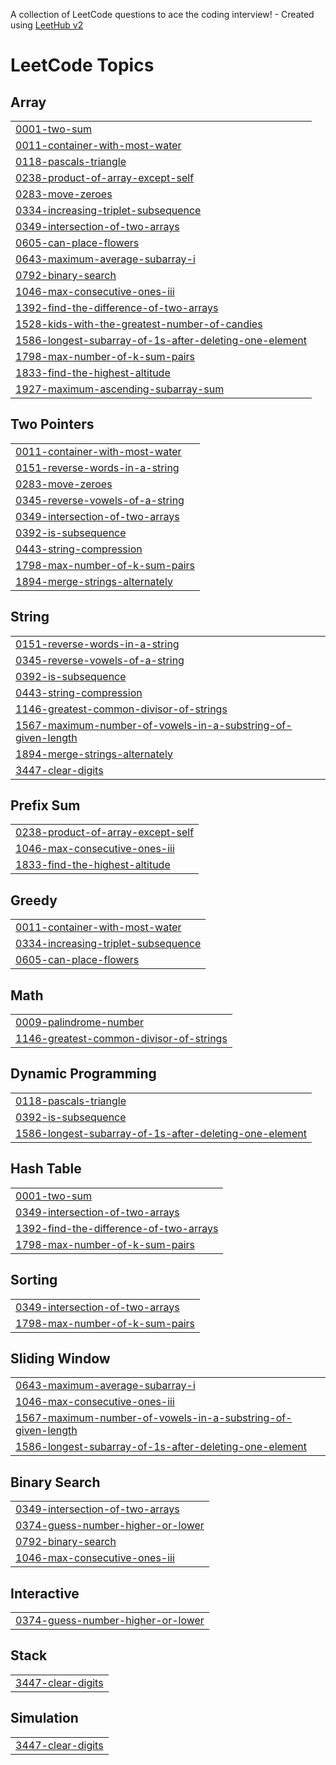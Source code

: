 A collection of LeetCode questions to ace the coding interview! - Created using [LeetHub v2](https://github.com/arunbhardwaj/LeetHub-2.0)
<!---LeetCode Topics Start-->
# LeetCode Topics
## Array
|  |
| ------- |
| [0001-two-sum](https://github.com/jonowrenn/LeetHub/tree/master/0001-two-sum) |
| [0011-container-with-most-water](https://github.com/jonowrenn/LeetHub/tree/master/0011-container-with-most-water) |
| [0118-pascals-triangle](https://github.com/jonowrenn/LeetHub/tree/master/0118-pascals-triangle) |
| [0238-product-of-array-except-self](https://github.com/jonowrenn/LeetHub/tree/master/0238-product-of-array-except-self) |
| [0283-move-zeroes](https://github.com/jonowrenn/LeetHub/tree/master/0283-move-zeroes) |
| [0334-increasing-triplet-subsequence](https://github.com/jonowrenn/LeetHub/tree/master/0334-increasing-triplet-subsequence) |
| [0349-intersection-of-two-arrays](https://github.com/jonowrenn/LeetHub/tree/master/0349-intersection-of-two-arrays) |
| [0605-can-place-flowers](https://github.com/jonowrenn/LeetHub/tree/master/0605-can-place-flowers) |
| [0643-maximum-average-subarray-i](https://github.com/jonowrenn/LeetHub/tree/master/0643-maximum-average-subarray-i) |
| [0792-binary-search](https://github.com/jonowrenn/LeetHub/tree/master/0792-binary-search) |
| [1046-max-consecutive-ones-iii](https://github.com/jonowrenn/LeetHub/tree/master/1046-max-consecutive-ones-iii) |
| [1392-find-the-difference-of-two-arrays](https://github.com/jonowrenn/LeetHub/tree/master/1392-find-the-difference-of-two-arrays) |
| [1528-kids-with-the-greatest-number-of-candies](https://github.com/jonowrenn/LeetHub/tree/master/1528-kids-with-the-greatest-number-of-candies) |
| [1586-longest-subarray-of-1s-after-deleting-one-element](https://github.com/jonowrenn/LeetHub/tree/master/1586-longest-subarray-of-1s-after-deleting-one-element) |
| [1798-max-number-of-k-sum-pairs](https://github.com/jonowrenn/LeetHub/tree/master/1798-max-number-of-k-sum-pairs) |
| [1833-find-the-highest-altitude](https://github.com/jonowrenn/LeetHub/tree/master/1833-find-the-highest-altitude) |
| [1927-maximum-ascending-subarray-sum](https://github.com/jonowrenn/LeetHub/tree/master/1927-maximum-ascending-subarray-sum) |
## Two Pointers
|  |
| ------- |
| [0011-container-with-most-water](https://github.com/jonowrenn/LeetHub/tree/master/0011-container-with-most-water) |
| [0151-reverse-words-in-a-string](https://github.com/jonowrenn/LeetHub/tree/master/0151-reverse-words-in-a-string) |
| [0283-move-zeroes](https://github.com/jonowrenn/LeetHub/tree/master/0283-move-zeroes) |
| [0345-reverse-vowels-of-a-string](https://github.com/jonowrenn/LeetHub/tree/master/0345-reverse-vowels-of-a-string) |
| [0349-intersection-of-two-arrays](https://github.com/jonowrenn/LeetHub/tree/master/0349-intersection-of-two-arrays) |
| [0392-is-subsequence](https://github.com/jonowrenn/LeetHub/tree/master/0392-is-subsequence) |
| [0443-string-compression](https://github.com/jonowrenn/LeetHub/tree/master/0443-string-compression) |
| [1798-max-number-of-k-sum-pairs](https://github.com/jonowrenn/LeetHub/tree/master/1798-max-number-of-k-sum-pairs) |
| [1894-merge-strings-alternately](https://github.com/jonowrenn/LeetHub/tree/master/1894-merge-strings-alternately) |
## String
|  |
| ------- |
| [0151-reverse-words-in-a-string](https://github.com/jonowrenn/LeetHub/tree/master/0151-reverse-words-in-a-string) |
| [0345-reverse-vowels-of-a-string](https://github.com/jonowrenn/LeetHub/tree/master/0345-reverse-vowels-of-a-string) |
| [0392-is-subsequence](https://github.com/jonowrenn/LeetHub/tree/master/0392-is-subsequence) |
| [0443-string-compression](https://github.com/jonowrenn/LeetHub/tree/master/0443-string-compression) |
| [1146-greatest-common-divisor-of-strings](https://github.com/jonowrenn/LeetHub/tree/master/1146-greatest-common-divisor-of-strings) |
| [1567-maximum-number-of-vowels-in-a-substring-of-given-length](https://github.com/jonowrenn/LeetHub/tree/master/1567-maximum-number-of-vowels-in-a-substring-of-given-length) |
| [1894-merge-strings-alternately](https://github.com/jonowrenn/LeetHub/tree/master/1894-merge-strings-alternately) |
| [3447-clear-digits](https://github.com/jonowrenn/LeetHub/tree/master/3447-clear-digits) |
## Prefix Sum
|  |
| ------- |
| [0238-product-of-array-except-self](https://github.com/jonowrenn/LeetHub/tree/master/0238-product-of-array-except-self) |
| [1046-max-consecutive-ones-iii](https://github.com/jonowrenn/LeetHub/tree/master/1046-max-consecutive-ones-iii) |
| [1833-find-the-highest-altitude](https://github.com/jonowrenn/LeetHub/tree/master/1833-find-the-highest-altitude) |
## Greedy
|  |
| ------- |
| [0011-container-with-most-water](https://github.com/jonowrenn/LeetHub/tree/master/0011-container-with-most-water) |
| [0334-increasing-triplet-subsequence](https://github.com/jonowrenn/LeetHub/tree/master/0334-increasing-triplet-subsequence) |
| [0605-can-place-flowers](https://github.com/jonowrenn/LeetHub/tree/master/0605-can-place-flowers) |
## Math
|  |
| ------- |
| [0009-palindrome-number](https://github.com/jonowrenn/LeetHub/tree/master/0009-palindrome-number) |
| [1146-greatest-common-divisor-of-strings](https://github.com/jonowrenn/LeetHub/tree/master/1146-greatest-common-divisor-of-strings) |
## Dynamic Programming
|  |
| ------- |
| [0118-pascals-triangle](https://github.com/jonowrenn/LeetHub/tree/master/0118-pascals-triangle) |
| [0392-is-subsequence](https://github.com/jonowrenn/LeetHub/tree/master/0392-is-subsequence) |
| [1586-longest-subarray-of-1s-after-deleting-one-element](https://github.com/jonowrenn/LeetHub/tree/master/1586-longest-subarray-of-1s-after-deleting-one-element) |
## Hash Table
|  |
| ------- |
| [0001-two-sum](https://github.com/jonowrenn/LeetHub/tree/master/0001-two-sum) |
| [0349-intersection-of-two-arrays](https://github.com/jonowrenn/LeetHub/tree/master/0349-intersection-of-two-arrays) |
| [1392-find-the-difference-of-two-arrays](https://github.com/jonowrenn/LeetHub/tree/master/1392-find-the-difference-of-two-arrays) |
| [1798-max-number-of-k-sum-pairs](https://github.com/jonowrenn/LeetHub/tree/master/1798-max-number-of-k-sum-pairs) |
## Sorting
|  |
| ------- |
| [0349-intersection-of-two-arrays](https://github.com/jonowrenn/LeetHub/tree/master/0349-intersection-of-two-arrays) |
| [1798-max-number-of-k-sum-pairs](https://github.com/jonowrenn/LeetHub/tree/master/1798-max-number-of-k-sum-pairs) |
## Sliding Window
|  |
| ------- |
| [0643-maximum-average-subarray-i](https://github.com/jonowrenn/LeetHub/tree/master/0643-maximum-average-subarray-i) |
| [1046-max-consecutive-ones-iii](https://github.com/jonowrenn/LeetHub/tree/master/1046-max-consecutive-ones-iii) |
| [1567-maximum-number-of-vowels-in-a-substring-of-given-length](https://github.com/jonowrenn/LeetHub/tree/master/1567-maximum-number-of-vowels-in-a-substring-of-given-length) |
| [1586-longest-subarray-of-1s-after-deleting-one-element](https://github.com/jonowrenn/LeetHub/tree/master/1586-longest-subarray-of-1s-after-deleting-one-element) |
## Binary Search
|  |
| ------- |
| [0349-intersection-of-two-arrays](https://github.com/jonowrenn/LeetHub/tree/master/0349-intersection-of-two-arrays) |
| [0374-guess-number-higher-or-lower](https://github.com/jonowrenn/LeetHub/tree/master/0374-guess-number-higher-or-lower) |
| [0792-binary-search](https://github.com/jonowrenn/LeetHub/tree/master/0792-binary-search) |
| [1046-max-consecutive-ones-iii](https://github.com/jonowrenn/LeetHub/tree/master/1046-max-consecutive-ones-iii) |
## Interactive
|  |
| ------- |
| [0374-guess-number-higher-or-lower](https://github.com/jonowrenn/LeetHub/tree/master/0374-guess-number-higher-or-lower) |
## Stack
|  |
| ------- |
| [3447-clear-digits](https://github.com/jonowrenn/LeetHub/tree/master/3447-clear-digits) |
## Simulation
|  |
| ------- |
| [3447-clear-digits](https://github.com/jonowrenn/LeetHub/tree/master/3447-clear-digits) |
<!---LeetCode Topics End-->
